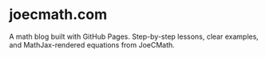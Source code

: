 # joecmath.com
A math blog built with GitHub Pages. Step-by-step lessons, clear examples, and MathJax-rendered equations from JoeCMath.
